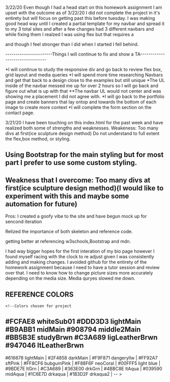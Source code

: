 3/22/20 Even though I had a head start on this homework assignment I am upset with the outcome as of 3/22/20
I did not complete the project in it's entirety but will focus on getting past this before tuesday.
I was making good head way until I created a partial template for my navbar and spread it to my 3 total sites and after a few changes had 3 different navbars and while fixing them I realzed I was using flex but that requires a <div class=" container"> and though I feel stronger than I did when I started I fell behind.

-----------------------Things I will continue to fix and show a TA--------------------------------

*I will continue to study the responsive div and go back to review flex box, grid layout and media queries
*I will spend more time researching Navbars and get that back to a design close to the examples but still unique
*The UL inside of the navbar messed me up for over 2 hours so I will go back and figure out what is up with that
**The navbar UL would not center and was showing me a placement I did not agree with.
*I will go back to the portfolio page and create banners that lay ontop and towards the bottom of each image to create more context
*I will complete the form section on the contact page.










3/21/20
I have been touching on this index.html for the past week and have realized both some of strengths and weaknesses.
Weakeness:
Too many divs at first(ice sculpture design method) 
Do not understand to full extent the flex,box method, or styling.

Using Bootstrap for the main styling but for most part I prefer to use some custom styling.
----------------------------------------------------------------------------------------------------
Weakness that I overcome:
Too many divs at first(ice sculpture design method)(I would like to experiment with this and maybe some automation for future)
-----------------------------------------------------------------------------------------------------
Pros: I created a goofy vibe to the site and have begun mock up for sencond iteration

Relized the importance of both skeleton and reference code.

getting better at referencing w3schools,Bootstrap and mdn.

I had way bigger hopes for the first interation of my bio page however I found myself racing with the clock to re adjust given I was consistently adding and making changes. I avoided github for the entirety of the homework assignment because I need to have a  tutor session and review over that.
I need to know how to change picture sizes more accurately depending on the media size.
 Media quryes slowed me down.



REFERENCE COLORS
------------------
    <!--Colors chosen for project 
#FCFAE8 whiteSub01
#DDD3D3 lightMain
#B9ABB1 midMain
#908794 middle2Main
#BB5B3E studyBrwn
#C3A689 ligLeatherBrwn
#947046 ltLeatherBrwn
--------------------------------
#616678 lightMain               |
#2F4858 darkMain                |
#F9F871 dangeryllw              |
#FF92A7 sftPink                 |
#FF8CF6 bubgumPink              |
#F88F6F neoCoral                | 
#00FFF5 light blue              |
#9BDE7E ltGrn                   |
#C3A689                         |
#363E00 drkGrn                  |
#4BBC8E ltAqua                  |
#039590 midAqua                 |
#1C6E7D drkaqua                 |
#1B3D2F drkaqua2                |
--              >